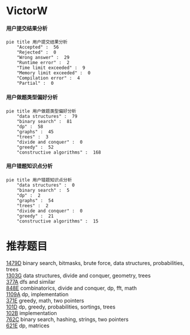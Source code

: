 # VictorW

<!-- tabs:start -->



#### **用户提交结果分析**

```mermaid
pie title 用户提交结果分析
    "Accepted" :  56
    "Rejected" :  0
    "Wrong answer" :  29
    "Runtime error" :  2
    "Time limit exceeded" :  9
    "Memory limit exceeded" :  0
    "Compilation error" :  4
    "Partial" :  0
```

#### **用户做题类型偏好分析**

```mermaid
pie title 用户做题类型偏好分析
    "data structures" :  79
    "binary search" :  81
    "dp" :  58
    "graphs" :  45
    "trees" :  3
    "divide and conquer" :  0
    "greedy" :  52
    "constructive algorithms" :  168
```
#### **用户错题知识点分析**

```mermaid
pie title 用户错题知识点分析
    "data structures" :  0
    "binary search" :  5
    "dp" :  2
    "graphs" :  54
    "trees" :  2
    "divide and conquer" :  0
    "greedy" :  21
    "constructive algorithms" :  15
```



<!-- tabs:end -->
# 推荐题目
[1479D](https://codeforces.com/contest/1479/problem/D)		binary search,
                        bitmasks,
                        brute force,
                        data structures,
                        probabilities,
                        trees		  
[1303G](https://codeforces.com/contest/1303/problem/G)		data structures,
                        divide and conquer,
                        geometry,
                        trees		  
[377A](https://codeforces.com/contest/377/problem/A)		dfs and similar		  
[848E](https://codeforces.com/contest/848/problem/E)		combinatorics,
                        divide and conquer,
                        dp,
                        fft,
                        math		  
[1109A](https://codeforces.com/contest/1109/problem/A)		dp,
                        implementation		  
[371E](https://codeforces.com/contest/371/problem/E)		greedy,
                        math,
                        two pointers		  
[101D](https://codeforces.com/contest/101/problem/D)		dp,
                        greedy,
                        probabilities,
                        sortings,
                        trees		  
[102B](https://codeforces.com/contest/102/problem/B)		implementation		  
[762C](https://codeforces.com/contest/762/problem/C)		binary search,
                        hashing,
                        strings,
                        two pointers		  
[621E](https://codeforces.com/contest/621/problem/E)		dp,
                        matrices		  
